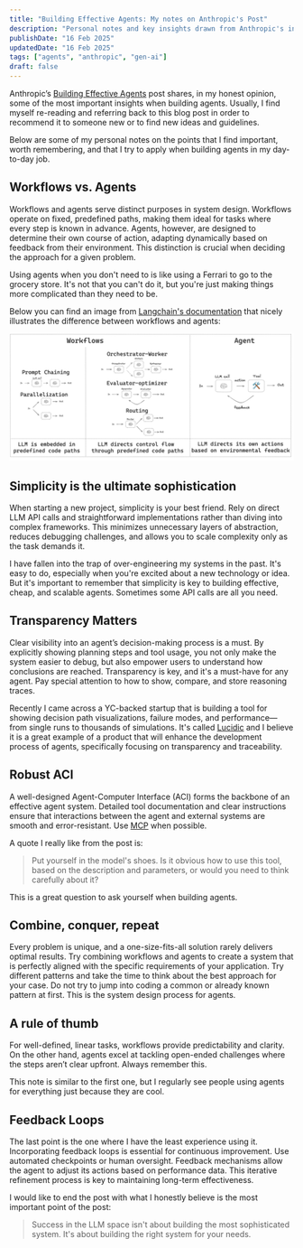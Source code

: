 ```yaml
---
title: "Building Effective Agents: My notes on Anthropic's Post"
description: "Personal notes and key insights drawn from Anthropic's influential post on designing effective agents."
publishDate: "16 Feb 2025"
updatedDate: "16 Feb 2025"
tags: ["agents", "anthropic", "gen-ai"]
draft: false
---
```


Anthropic’s [Building Effective Agents](https://www.anthropic.com/research/building-effective-agents) post shares, in my honest opinion, some of the most important insights when building agents. Usually, I find myself re-reading and referring back to this blog post in order to recommend it to someone new or to find new ideas and guidelines.

Below are some of my personal notes on the points that I find important, worth remembering, and that I try to apply when building agents in my day-to-day job.

## Workflows vs. Agents

Workflows and agents serve distinct purposes in system design. Workflows operate on fixed, predefined paths, making them ideal for tasks where every step is known in advance. Agents, however, are designed to determine their own course of action, adapting dynamically based on feedback from their environment. This distinction is crucial when deciding the approach for a given problem.

Using agents when you don't need to is like using a Ferrari to go to the grocery store. It's not that you can't do it, but you're just making things more complicated than they need to be.

Below you can find an image from [Langchain's documentation](https://langchain-ai.github.io/langgraph/tutorials/workflows/) that nicely illustrates the difference between workflows and agents:

![@Workflows vs. Agents](./agent_workflow.png "Workflows vs. Agents")

## Simplicity is the ultimate sophistication

When starting a new project, simplicity is your best friend. Rely on direct LLM API calls and straightforward implementations rather than diving into complex frameworks. This minimizes unnecessary layers of abstraction, reduces debugging challenges, and allows you to scale complexity only as the task demands it.

I have fallen into the trap of over-engineering my systems in the past. It's easy to do, especially when you're excited about a new technology or idea. But it's important to remember that simplicity is key to building effective, cheap, and scalable agents. Sometimes some API calls are all you need.

## Transparency Matters

Clear visibility into an agent’s decision-making process is a must. By explicitly showing planning steps and tool usage, you not only make the system easier to debug, but also empower users to understand how conclusions are reached. Transparency is key, and it's a must-have for any agent. Pay special attention to how to show, compare, and store reasoning traces.

Recently I came across a YC-backed startup that is building a tool for showing decision path visualizations, failure modes, and performance—from single runs to thousands of simulations. It's called [Lucidic](https://www.ycombinator.com/launches/Mn7-lucidic-analytics-and-testing-platform-for-rapid-agent-iteration) and I believe it is a great example of a product that will enhance the development process of agents, specifically focusing on transparency and traceability.

## Robust ACI

A well-designed Agent-Computer Interface (ACI) forms the backbone of an effective agent system. Detailed tool documentation and clear instructions ensure that interactions between the agent and external systems are smooth and error-resistant. Use [MCP](https://www.anthropic.com/news/model-context-protocol) when possible.

A quote I really like from the post is:

> Put yourself in the model's shoes. Is it obvious how to use this tool, based on the description and parameters, or would you need to think carefully about it?

This is a great question to ask yourself when building agents.

## Combine, conquer, repeat

Every problem is unique, and a one-size-fits-all solution rarely delivers optimal results. Try combining workflows and agents to create a system that is perfectly aligned with the specific requirements of your application. Try different patterns and take the time to think about the best approach for your case. Do not try to jump into coding a common or already known pattern at first. This is the system design process for agents.

## A rule of thumb

For well-defined, linear tasks, workflows provide predictability and clarity. On the other hand, agents excel at tackling open-ended challenges where the steps aren’t clear upfront. Always remember this.

This note is similar to the first one, but I regularly see people using agents for everything just because they are cool.

## Feedback Loops

The last point is the one where I have the least experience using it. Incorporating feedback loops is essential for continuous improvement. Use automated checkpoints or human oversight. Feedback mechanisms allow the agent to adjust its actions based on performance data. This iterative refinement process is key to maintaining long-term effectiveness.

I would like to end the post with what I honestly believe is the most important point of the post:

> Success in the LLM space isn't about building the most sophisticated system. It's about building the right system for your needs.
